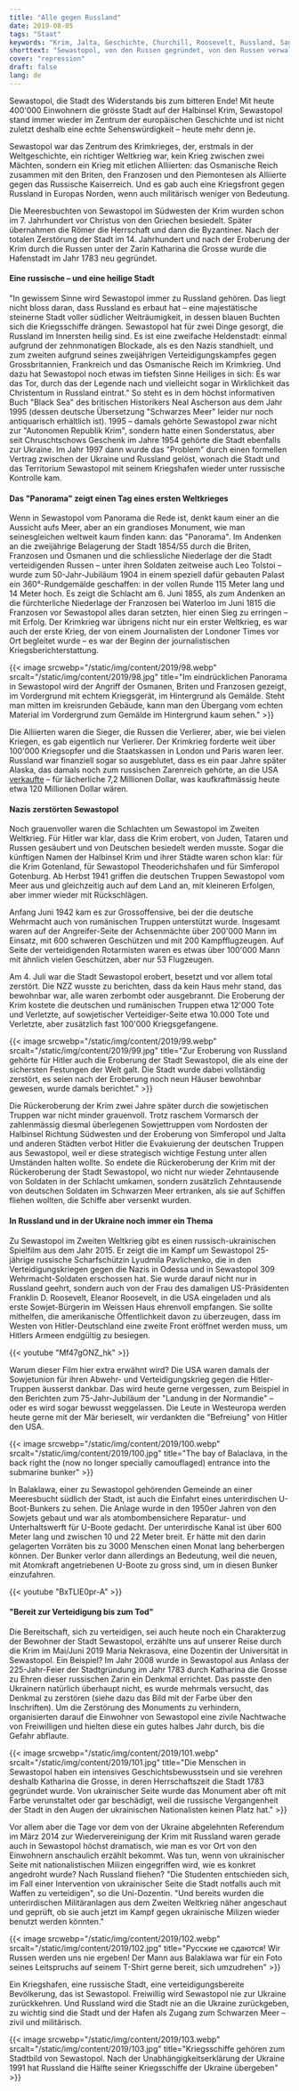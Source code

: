 ```yaml
---
title: "Alle gegen Russland"
date: 2019-08-05
tags: "Staat"
keywords: "Krim, Jalta, Geschichte, Churchill, Roosevelt, Russland, Sanktionen, Nato, Uranmunition, Kosovo, Serbien"
shorttext: "Sewastopol, von den Russen gegründet, von den Russen verwaltet, von den Russen verteidigt. Ein persönlicher Augenschein vor Ort."
cover: "repression"
draft: false
lang: de
---
```


Sewastopol, die Stadt des Widerstands bis zum bitteren Ende! Mit heute 400'000 Einwohnern die grösste Stadt auf der Halbinsel Krim, Sewastopol stand immer wieder im Zentrum der europäischen Geschichte und ist nicht zuletzt deshalb eine echte Sehenswürdigkeit – heute mehr denn je.

Sewastopol war das Zentrum des Krimkrieges, der, erstmals in der Weltgeschichte, ein richtiger Weltkrieg war, kein Krieg zwischen zwei Mächten, sondern ein Krieg mit etlichen Alliierten: das Osmanische Reich zusammen mit den Briten, den Franzosen und den Piemontesen als Alliierte gegen das Russische Kaiserreich. Und es gab auch eine Kriegsfront gegen Russland in Europas Norden, wenn auch militärisch weniger von Bedeutung.

Die Meeresbuchten von Sewastopol im Südwesten der Krim wurden schon im 7. Jahrhundert vor Christus von den Griechen besiedelt. Später übernahmen die Römer die Herrschaft und dann die Byzantiner. Nach der totalen Zerstörung der Stadt im 14. Jahrhundert und nach der Eroberung der Krim durch die Russen unter der Zarin Katharina die Grosse wurde die Hafenstadt im Jahr 1783 neu gegründet.

#### Eine russische – und eine heilige Stadt

"In gewissem Sinne wird Sewastopol immer zu Russland gehören. Das liegt nicht bloss daran, dass Russland es erbaut hat – eine majestätische steinerne Stadt voller südlicher Weiträumigkeit, in dessen blauen Buchten sich die Kriegsschiffe drängen. Sewastopol hat für zwei Dinge gesorgt, die Russland im Innersten heilig sind. Es ist eine zweifache Heldenstadt: einmal aufgrund der zehnmonatigen Blockade, als es den Nazis standhielt, und zum zweiten aufgrund seines zweijährigen Verteidigungskampfes gegen Grossbritannien, Frankreich und das Osmanische Reich im Krimkrieg. Und dazu hat Sewastopol noch etwas im tiefsten Sinne Heiliges in sich: Es war das Tor, durch das der Legende nach und vielleicht sogar in Wirklichkeit das Christentum in Russland eintrat." So steht es in dem höchst informativen Buch "Black Sea" des britischen Historikers Neal Ascherson aus dem Jahr 1995 (dessen deutsche Übersetzung "Schwarzes Meer" leider nur noch antiquarisch erhältlich ist). 1995 – damals gehörte Sewastopol zwar nicht zur "Autonomen Republik Krim", sondern hatte einen Sonderstatus, aber seit Chruschtschows Geschenk im Jahre 1954 gehörte die Stadt ebenfalls zur Ukraine. Im Jahr 1997 dann wurde das "Problem" durch einen formellen Vertrag zwischen der Ukraine und Russland gelöst, wonach die Stadt und das Territorium Sewastopol mit seinem Kriegshafen wieder unter russische Kontrolle kam.

#### Das "Panorama" zeigt einen Tag eines ersten Weltkrieges

Wenn in Sewastopol vom Panorama die Rede ist, denkt kaum einer an die Aussicht aufs Meer, aber an ein grandioses Monument, wie man seinesgleichen weltweit kaum finden kann: das "Panorama". Im Andenken an die zweijährige Belagerung der Stadt 1854/55 durch die Briten, Franzosen und Osmanen und die schliessliche Niederlage der die Stadt verteidigenden Russen – unter ihren Soldaten zeitweise auch Leo Tolstoi – wurde zum 50-Jahr-Jubiläum 1904 in einem speziell dafür gebauten Palast ein 360°-Rundgemälde geschaffen: in der vollen Runde 115 Meter lang und 14 Meter hoch. Es zeigt die Schlacht am 6. Juni 1855, als zum Andenken an die fürchterliche Niederlage der Franzosen bei Waterloo im Juni 1815 die Franzosen vor Sewastopol alles daran setzten, hier einen Sieg zu erringen – mit Erfolg. Der Krimkrieg war übrigens nicht nur ein erster Weltkrieg, es war auch der erste Krieg, der von einem Journalisten der Londoner Times vor Ort begleitet wurde – es war der Beginn der journalistischen Kriegsberichterstattung.

{{< image srcwebp="/static/img/content/2019/98.webp" srcalt="/static/img/content/2019/98.jpg" title="Im eindrücklichen Panorama in Sewastopol wird der Angriff der Osmanen, Briten und Franzosen gezeigt, im Vordergrund mit echtem Kriegsgerät, im Hintergrund als Gemälde. Steht man mitten im kreisrunden Gebäude, kann man den Übergang vom echten Material im Vordergrund zum Gemälde im Hintergrund kaum sehen." >}}

Die Alliierten waren die Sieger, die Russen die Verlierer, aber, wie bei vielen Kriegen, es gab eigentlich nur Verlierer. Der Krimkrieg forderte weit über 100'000 Kriegsopfer und die Staatskassen in London und Paris waren leer. Russland war finanziell sogar so ausgeblutet, dass es ein paar Jahre später Alaska, das damals noch zum russischen Zarenreich gehörte, an die USA [verkaufte](https://www.rbth.com/arts/2014/04/20/why_did_russia_sell_alaska_to_the_united_states_36061.html "Why did Russia sell Alaska to the United States?")  – für lächerliche 7,2 Millionen Dollar, was kaufkraftmässig heute etwa 120 Millionen Dollar wären.

#### Nazis zerstörten Sewastopol

Noch grauenvoller waren die Schlachten um Sewastopol im Zweiten Weltkrieg. Für Hitler war klar, dass die Krim erobert, von Juden, Tataren und Russen gesäubert und von Deutschen besiedelt werden musste. Sogar die künftigen Namen der Halbinsel Krim und ihrer Städte waren schon klar: für die Krim Gotenland, für Sewastopol Theoderichshafen und für Simferopol Gotenburg. Ab Herbst 1941 griffen die deutschen Truppen Sewastopol vom Meer aus und gleichzeitig auch auf dem Land an, mit kleineren Erfolgen, aber immer wieder mit Rückschlägen.

Anfang Juni 1942 kam es zur Grossoffensive, bei der die deutsche Wehrmacht auch von rumänischen Truppen unterstützt wurde. Insgesamt waren auf der Angreifer-Seite der Achsenmächte über 200'000 Mann im Einsatz, mit 600 schweren Geschützen und mit 200 Kampfflugzeugen. Auf Seite der verteidigenden Rotarmisten waren es etwas über 100'000 Mann mit ähnlich vielen Geschützen, aber nur 53 Flugzeugen.

Am 4. Juli war die Stadt Sewastopol erobert, besetzt und vor allem total zerstört. Die NZZ wusste zu berichten, dass da kein Haus mehr stand, das bewohnbar war, alle waren zerbombt oder ausgebrannt. Die Eroberung der Krim kostete die deutschen und rumänischen Truppen etwa 12'000 Tote und Verletzte, auf sowjetischer Verteidiger-Seite etwa 10.000 Tote und Verletzte, aber zusätzlich fast 100'000 Kriegsgefangene.

{{< image srcwebp="/static/img/content/2019/99.webp" srcalt="/static/img/content/2019/99.jpg" title="Zur Eroberung von Russland gehörte für Hitler auch die Eroberung der Stadt Sewastopol, die als eine der sichersten Festungen der Welt galt. Die Stadt wurde dabei vollständig zerstört, es seien nach der Eroberung noch neun Häuser bewohnbar gewesen, wurde damals berichtet." >}}

Die Rückeroberung der Krim zwei Jahre später durch die sowjetischen Truppen war nicht minder grauenvoll. Trotz raschem Vormarsch der zahlenmässig diesmal überlegenen Sowjettruppen vom Nordosten der Halbinsel Richtung Südwesten und der Eroberung von Simferopol und Jalta und anderen Städten verbot Hitler die Evakuierung der deutschen Truppen aus Sewastopol, weil er diese strategisch wichtige Festung unter allen Umständen halten wollte. So endete die Rückeroberung der Krim mit der Rückeroberung der Stadt Sewastopol, wo nicht nur wieder Zehntausende von Soldaten in der Schlacht umkamen, sondern zusätzlich Zehntausende von deutschen Soldaten im Schwarzen Meer ertranken, als sie auf Schiffen fliehen wollten, die Schiffe aber versenkt wurden.

#### In Russland und in der Ukraine noch immer ein Thema

Zu Sewastopol im Zweiten Weltkrieg gibt es einen russisch-ukrainischen Spielfilm aus dem Jahr 2015. Er zeigt die im Kampf um Sewastopol 25-jährige russische Scharfschützin Lyudmila Pavlichenko, die in den Verteidigungskriegen gegen die Nazis in Odessa und in Sewastopol 309 Wehrmacht-Soldaten erschossen hat. Sie wurde darauf nicht nur in Russland geehrt, sondern auch von der Frau des damaligen US-Präsidenten Franklin D. Roosevelt, Eleanor Roosevelt, in die USA eingeladen und als erste Sowjet-Bürgerin im Weissen Haus ehrenvoll empfangen. Sie sollte mithelfen, die amerikanische Öffentlichkeit davon zu überzeugen, dass im Westen von Hitler-Deutschland eine zweite Front eröffnet werden muss, um Hitlers Armeen endgültig zu besiegen.

{{< youtube "Mf47gONZ_hk" >}}

Warum dieser Film hier extra erwähnt wird? Die USA waren damals der Sowjetunion für ihren Abwehr- und Verteidigungskrieg gegen die Hitler-Truppen äusserst dankbar. Das wird heute gerne vergessen, zum Beispiel in den Berichten zum 75-Jahr-Jubiläum der "Landung in der Normandie" – oder es wird sogar bewusst weggelassen. Die Leute in Westeuropa werden heute gerne mit der Mär berieselt, wir verdankten die "Befreiung" von Hitler den USA.

{{< image srcwebp="/static/img/content/2019/100.webp" srcalt="/static/img/content/2019/100.jpg" title="The bay of Balaclava, in the back right the (now no longer specially camouflaged) entrance into the submarine bunker" >}}

In Balaklawa, einer zu Sewastopol gehörenden Gemeinde an einer Meeresbucht südlich der Stadt, ist auch die Einfahrt eines unterirdischen U-Boot-Bunkers zu sehen. Die Anlage wurde in den 1950er Jahren von den Sowjets gebaut und war als atombombensichere Reparatur- und Unterhaltswerft für U-Boote gedacht. Der unterirdische Kanal ist über 600 Meter lang und zwischen 10 und 22 Meter breit. Er hätte mit den darin gelagerten Vorräten bis zu 3000 Menschen einen Monat lang beherbergen können. Der Bunker verlor dann allerdings an Bedeutung, weil die neuen, mit Atomkraft angetriebenen U-Boote zu gross sind, um in diesen Bunker einzufahren.

{{< youtube "BxTLlE0pr-A" >}}

#### "Bereit zur Verteidigung bis zum Tod"

Die Bereitschaft, sich zu verteidigen, sei auch heute noch ein Charakterzug der Bewohner der Stadt Sewastopol, erzählte uns auf unserer Reise durch die Krim im Mai/Juni 2019 Maria Nekrasova, eine Dozentin der Universität in Sewastopol. Ein Beispiel? Im Jahr 2008 wurde in Sewastopol aus Anlass der 225-Jahr-Feier der Stadtgründung im Jahr 1783 durch Katharina die Grosse zu Ehren dieser russischen Zarin ein Denkmal errichtet. Das passte den Ukrainern natürlich überhaupt nicht, es wurde mehrmals versucht, das Denkmal zu zerstören (siehe dazu das Bild mit der Farbe über den Inschriften). Um die Zerstörung des Monuments zu verhindern, organisierten darauf die Einwohner von Sewastopol eine zivile Nachtwache von Freiwilligen und hielten diese ein gutes halbes Jahr durch, bis die Gefahr abflaute.

{{< image srcwebp="/static/img/content/2019/101.webp" srcalt="/static/img/content/2019/101.jpg" title="Die Menschen in Sewastopol haben ein intensives Geschichtsbewusstsein und sie verehren deshalb Katharina die Grosse, in deren Herrschaftszeit die Stadt 1783 gegründet wurde. Von ukrainischer Seite wurde das Monument aber oft mit Farbe verunstaltet oder gar beschädigt, weil die russische Vergangenheit der Stadt in den Augen der ukrainischen Nationalisten keinen Platz hat." >}}

Vor allem aber die Tage vor dem von der Ukraine abgelehnten Referendum im März 2014 zur Wiedervereinigung der Krim mit Russland waren gerade auch in Sewastopol höchst dramatisch, wie man es vor Ort von den Einwohnern anschaulich erzählt bekommt. Was tun, wenn von ukrainischer Seite mit nationalistischen Milizen eingegriffen wird, wie es konkret angedroht wurde? Nach Russland fliehen? "Die Studenten entschieden sich, im Fall einer Intervention von ukrainischer Seite die Stadt notfalls auch mit Waffen zu verteidigen", so die Uni-Dozentin. "Und bereits wurden die unterirdischen Militäranlagen aus dem Zweiten Weltkrieg näher angeschaut und geprüft, ob sie auch jetzt im Kampf gegen ukrainische Milizen wieder benutzt werden könnten."

{{< image srcwebp="/static/img/content/2019/102.webp" srcalt="/static/img/content/2019/102.jpg" title="Русские не сдаются! Wir Russen werden uns nie ergeben! Der Mann aus Balaklawa war für ein Foto seines Leitspruchs auf seinem T-Shirt gerne bereit, sich umzudrehen" >}}

Ein Kriegshafen, eine russische Stadt, eine verteidigungsbereite Bevölkerung, das ist Sewastopol. Freiwillig wird Sewastopol nie zur Ukraine zurückkehren. Und Russland wird die Stadt nie an die Ukraine zurückgeben, zu wichtig sind die Stadt und der Hafen als Zugang zum Schwarzen Meer – zivil und militärisch.

{{< image srcwebp="/static/img/content/2019/103.webp" srcalt="/static/img/content/2019/103.jpg" title="Kriegsschiffe gehören zum Stadtbild von Sewastopol. Nach der Unabhängigkeitserklärung der Ukraine 1991 hat Russland die Hälfte seiner Kriegsschiffe der Ukraine übergeben" >}}

